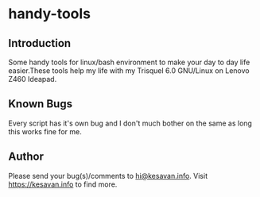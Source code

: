 # handy-tools

## Introduction
Some handy tools for linux/bash environment to make your day to day life easier.These tools help my life with my Trisquel 6.0 GNU/Linux on Lenovo Z460 Ideapad.

## Known Bugs
Every script has it's own bug and I don't much bother on the same as long this works fine for me.

## Author
Please send your bug(s)/comments to hi@kesavan.info. Visit https://kesavan.info to find more.